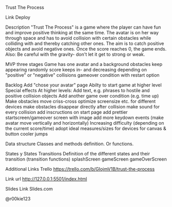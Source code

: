Trust The Process

Link Deploy

Description
"Trust The Process" is a game where the player can have fun and improve positive thinking at the same time. The avatar is on her way through space and has to avoid collision with certain obstacles while colliding with and thereby catching other ones. The aim is to catch positive objects and avoid negative ones. Once the score reaches 0, the game ends. Also: Be careful with the gravity- don't let it get to strong or weak. 

MVP
three stages 
Game has one avatar and a background
obstacles keep appearing randomly
score keeps in- and decreasing depending on "positive" or "negative" collisions
gameover condition with restart option


Backlog
Add "chose your avatar" page 
Abilty to start game at higher level
Special effects
At higher levels: Add text, e.g. phrases to hostile and positive collision objects
Add another game over condition (e.g. time up)
Make obstacles move criss-cross
optimize screensize etc. for different devices
make obstacles disappear directly after collision
make sound for every collision
add inscructions on start page
add prettier startscreen/gameover screen with image
add more keydown events (make avatar move vertically and horizontally)
Increasing difficulty (depending on the current score/time)
adopt ideal measures/sizes for devices for canvas & button
cooler jumps



Data structure
Classes and methods definition. Or functions.

States y States Transitions
Definition of the different states and their transition (transition functions)
splashScreen
gameScreen
gameOverScreen

Additional Links
Trello
https://trello.com/b/GIojmV1B/trust-the-process

Link url
http://127.0.0.1:5501/index.html

Slides
Link Slides.com

@r00kie123
 